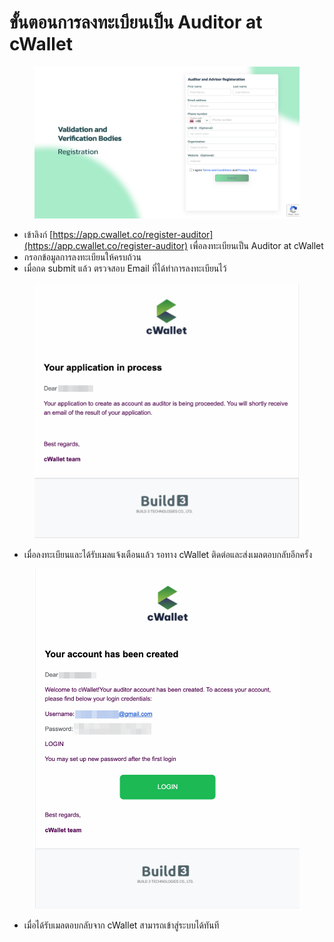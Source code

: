 # ขั้นตอนการลงทะเบียนเป็น Auditor at cWallet

<figure><img src="../.gitbook/assets/image (3).png" alt=""><figcaption></figcaption></figure>

* เข้าลิงก์ [https://app.cwallet.co/register-auditor](https://app.cwallet.co/register-auditor) เพื่อลงทะเบียนเป็น Auditor at cWallet
* กรอกข้อมูลการลงทะเบียนให้ครบถ้วน
* เมื่อกด submit แล้ว ตรวจสอบ Email ที่ได้ทำการลงทะเบียนไว้

<figure><img src="../.gitbook/assets/image (45).png" alt=""><figcaption></figcaption></figure>

* เมื่อลงทะเบียนและได้รับเมลแจ้งเตือนแล้ว รอทาง cWallet ติดต่อและส่งเมลตอบกลับอีกครั้ง

<figure><img src="../.gitbook/assets/image (62).png" alt=""><figcaption></figcaption></figure>

* เมื่อได้รับเมลตอบกลับจาก cWallet สามารถเข้าสู่ระบบได้ทันที
